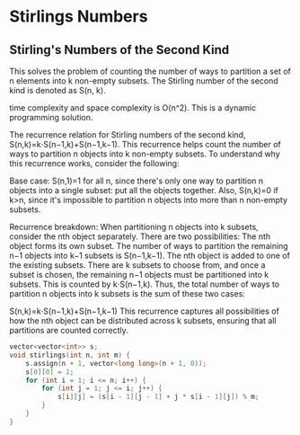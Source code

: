 # Stirlings Numbers

## Stirling's Numbers of the Second Kind

This solves the problem of counting the number of ways to partition a set of n elements into k non-empty subsets.  The Stirling number of the second kind is denoted as S(n, k).

time complexity and space complexity is O(n^2). This is a dynamic programming solution.

The recurrence relation for Stirling numbers of the second kind, S(n,k)=k⋅S(n−1,k)+S(n−1,k−1). This recurrence helps count the number of ways to partition n objects into k non-empty subsets. To understand why this recurrence works, consider the following:

Base case: S(n,1)=1 for all n, since there's only one way to partition n objects into a single subset: put all the objects together.
Also, S(n,k)=0 if k>n, since it's impossible to partition n objects into more than n non-empty subsets.

Recurrence breakdown:
When partitioning n objects into k subsets, consider the nth object separately. There are two possibilities:
The nth object forms its own subset. The number of ways to partition the remaining n−1 objects into k−1 subsets is S(n−1,k−1).
The nth object is added to one of the existing subsets. There are k subsets to choose from, and once a subset is chosen, the remaining n−1 objects must be partitioned into k subsets. This is counted by k⋅S(n−1,k).
Thus, the total number of ways to partition n objects into k subsets is the sum of these two cases:

S(n,k)=k⋅S(n−1,k)+S(n−1,k−1)
This recurrence captures all possibilities of how the nth object can be distributed across k subsets, ensuring that all partitions are counted correctly.

```cpp
vector<vector<int>> s;
void stirlings(int n, int m) {
    s.assign(n + 1, vector<long long>(n + 1, 0));
    s[0][0] = 1;
    for (int i = 1; i <= n; i++) {
        for (int j = 1; j <= i; j++) {
            s[i][j] = (s[i - 1][j - 1] + j * s[i - 1][j]) % m;
        }
    }
}
```